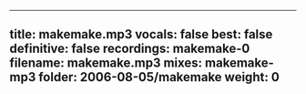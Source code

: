 
---
title: makemake.mp3
vocals: false
best: false
definitive: false
recordings: makemake-0
filename: makemake.mp3
mixes: makemake-mp3
folder: 2006-08-05/makemake
weight: 0
---
